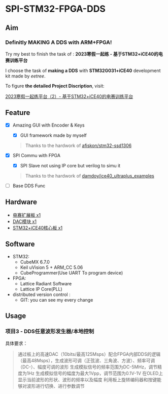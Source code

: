 # SPI-STM32-FPGA-DDS

## Aim

### Definitly MAKING A DDS with ARM+FPGA!

Try my best to finish the task of : **2023寒假一起练 - 基于STM32+iCE40的电赛训练平台**

I choose the task of **making a DDS** with **STM32G031+iCE40** development kit made by *eetree*.

To figure **the detailed Project Discription**, visit:

[2023寒假一起练平台（2）- 基于STM32+iCE40的电赛训练平台](https://www.eetree.cn/project/detail/1349)

## Feature

- [x] Amazing GUI with Encoder & Keys
  - [x] GUI framework made by myself
  > Thanks to the hardwork of [afiskon/stm32-ssd1306](https://github.com/afiskon/stm32-ssd1306.git)
- [x] SPI Commu with FPGA
    - [x] SPI Slave not using IP core but verilog to simu it
    > Thanks to the hardwork of [damdoy/ice40_ultraplus_examples](https://github.com/damdoy/ice40_ultraplus_examples)
- [ ] Base DDS Func


## Hardware

- [电赛扩展板 x1](https://www.eetree.cn/project/detail/251)
- [DAC模块 x1](https://www.eetree.cn/project/detail/62)
- [STM32+iCE40核心板 x1](https://www.eetree.cn/project/detail/7)

## Software
- STM32:
  - CubeMX 6.7.0
  - Keil uVision 5 + ARM_CC 5.06
  - CubeProgrammer(Use UART To program device)
- FPGA:
  - Lattice Radiant Software
  - Lattice IP Core(PLL)
-  distributed version control :
   -  GIT: you can see my every change

## Usage

### 项目3 - DDS任意波形发生器/本地控制

具体要求：

> 通过板上的高速DAC（10bits/最高125Msps）配合FPGA内部DDS的逻辑（最高48Msps），生成波形可调（正弦波、三角波、方波）、频率可调（DC-）、幅度可调的波形
> 生成模拟信号的频率范围为DC-5MHz，调节精度为1Hz
> 生成模拟信号的幅度为最大1Vpp，调节范围为0.1V-1V
> 在OLED上显示当前波形的形状、波形的频率以及幅度
利用板上旋转编码器和按键能够对波形进行切换、进行参数调节